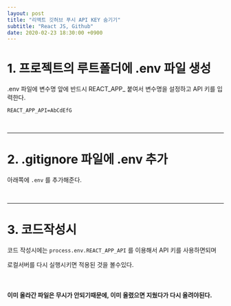 ```yaml
---
layout: post
title: "리액트 깃허브 푸시 API KEY 숨기기"
subtitle: "React JS, Github"
date: 2020-02-23 18:30:00 +0900
---
```



# 1. 프로젝트의 루트폴더에 .env 파일 생성

.env 파일에 변수명 앞에 반드시 REACT_APP_ 붙여서 변수명을 설정하고 API 키를 입력한다.

```
REACT_APP_API=AbCdEfG
```

<br />

---

# 2. .gitignore 파일에 .env 추가

아래쪽에 `.env` 를 추가해준다.

<br />

---

# 3. 코드작성시

코드 작성시에는 `process.env.REACT_APP_API` 를 이용해서 API 키를 사용하면되며

로컬서버를 다시 실행시키면 적용된 것을 볼수있다.

<br />

#### 이미 올라간 파일은 무시가 안되기때문에, 이미 올렸으면 지웠다가 다시 올려야된다.